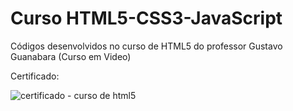 # Curso HTML5-CSS3-JavaScript
Códigos desenvolvidos no curso de HTML5 do professor Gustavo Guanabara (Curso em Video)

Certificado:

![certificado - curso de html5](https://user-images.githubusercontent.com/43802641/52182107-b9826980-27e0-11e9-9ac2-abc86b367c23.jpg)
